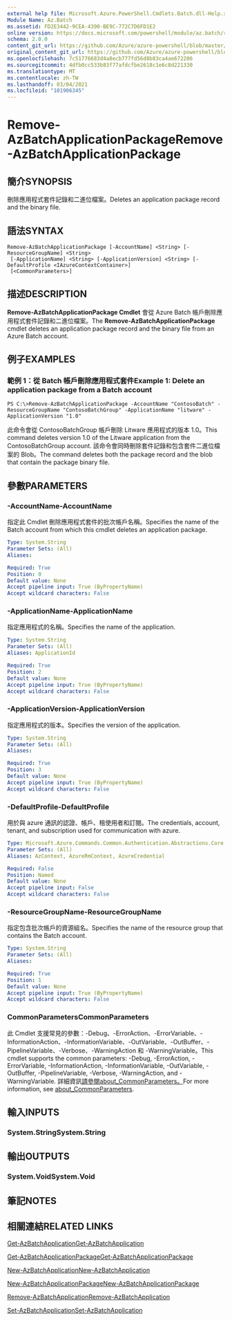 ```yaml
---
external help file: Microsoft.Azure.PowerShell.Cmdlets.Batch.dll-Help.xml
Module Name: Az.Batch
ms.assetid: FD2E3442-9CEA-4390-BE9C-772C7D6FD1E2
online version: https://docs.microsoft.com/powershell/module/az.batch/remove-azbatchapplicationpackage
schema: 2.0.0
content_git_url: https://github.com/Azure/azure-powershell/blob/master/src/Batch/Batch/help/Remove-AzBatchApplicationPackage.md
original_content_git_url: https://github.com/Azure/azure-powershell/blob/master/src/Batch/Batch/help/Remove-AzBatchApplicationPackage.md
ms.openlocfilehash: 7c51776683d4a8ecb777fd56d8b83ca4ae672206
ms.sourcegitcommit: 4dfb0cc533b83f77afdcfbe2618c1e6c8d221330
ms.translationtype: MT
ms.contentlocale: zh-TW
ms.lasthandoff: 03/04/2021
ms.locfileid: "101906345"
---
```

# <span data-ttu-id="50b44-101">Remove-AzBatchApplicationPackage</span><span class="sxs-lookup"><span data-stu-id="50b44-101">Remove-AzBatchApplicationPackage</span></span>

## <span data-ttu-id="50b44-102">簡介</span><span class="sxs-lookup"><span data-stu-id="50b44-102">SYNOPSIS</span></span>
<span data-ttu-id="50b44-103">刪除應用程式套件記錄和二進位檔案。</span><span class="sxs-lookup"><span data-stu-id="50b44-103">Deletes an application package record and the binary file.</span></span>

## <span data-ttu-id="50b44-104">語法</span><span class="sxs-lookup"><span data-stu-id="50b44-104">SYNTAX</span></span>

```
Remove-AzBatchApplicationPackage [-AccountName] <String> [-ResourceGroupName] <String>
 [-ApplicationName] <String> [-ApplicationVersion] <String> [-DefaultProfile <IAzureContextContainer>]
 [<CommonParameters>]
```

## <span data-ttu-id="50b44-105">描述</span><span class="sxs-lookup"><span data-stu-id="50b44-105">DESCRIPTION</span></span>
<span data-ttu-id="50b44-106">**Remove-AzBatchApplicationPackage Cmdlet** 會從 Azure Batch 帳戶刪除應用程式套件記錄和二進位檔案。</span><span class="sxs-lookup"><span data-stu-id="50b44-106">The **Remove-AzBatchApplicationPackage** cmdlet deletes an application package record and the binary file from an Azure Batch account.</span></span>

## <span data-ttu-id="50b44-107">例子</span><span class="sxs-lookup"><span data-stu-id="50b44-107">EXAMPLES</span></span>

### <span data-ttu-id="50b44-108">範例 1：從 Batch 帳戶刪除應用程式套件</span><span class="sxs-lookup"><span data-stu-id="50b44-108">Example 1: Delete an application package from a Batch account</span></span>
```
PS C:\>Remove-AzBatchApplicationPackage -AccountName "ContosoBatch" -ResourceGroupName "ContosoBatchGroup" -ApplicationName "litware" -ApplicationVersion "1.0"
```

<span data-ttu-id="50b44-109">此命令會從 ContosoBatchGroup 帳戶刪除 Litware 應用程式的版本 1.0。</span><span class="sxs-lookup"><span data-stu-id="50b44-109">This command deletes version 1.0 of the Litware application from the ContosoBatchGroup account.</span></span>
<span data-ttu-id="50b44-110">該命令會同時刪除套件記錄和包含套件二進位檔案的 Blob。</span><span class="sxs-lookup"><span data-stu-id="50b44-110">The command deletes both the package record and the blob that contain the package binary file.</span></span>

## <span data-ttu-id="50b44-111">參數</span><span class="sxs-lookup"><span data-stu-id="50b44-111">PARAMETERS</span></span>

### <span data-ttu-id="50b44-112">-AccountName</span><span class="sxs-lookup"><span data-stu-id="50b44-112">-AccountName</span></span>
<span data-ttu-id="50b44-113">指定此 Cmdlet 刪除應用程式套件的批次帳戶名稱。</span><span class="sxs-lookup"><span data-stu-id="50b44-113">Specifies the name of the Batch account from which this cmdlet deletes an application package.</span></span>

```yaml
Type: System.String
Parameter Sets: (All)
Aliases:

Required: True
Position: 0
Default value: None
Accept pipeline input: True (ByPropertyName)
Accept wildcard characters: False
```

### <span data-ttu-id="50b44-114">-ApplicationName</span><span class="sxs-lookup"><span data-stu-id="50b44-114">-ApplicationName</span></span>
<span data-ttu-id="50b44-115">指定應用程式的名稱。</span><span class="sxs-lookup"><span data-stu-id="50b44-115">Specifies the name of the application.</span></span>

```yaml
Type: System.String
Parameter Sets: (All)
Aliases: ApplicationId

Required: True
Position: 2
Default value: None
Accept pipeline input: True (ByPropertyName)
Accept wildcard characters: False
```

### <span data-ttu-id="50b44-116">-ApplicationVersion</span><span class="sxs-lookup"><span data-stu-id="50b44-116">-ApplicationVersion</span></span>
<span data-ttu-id="50b44-117">指定應用程式的版本。</span><span class="sxs-lookup"><span data-stu-id="50b44-117">Specifies the version of the application.</span></span>

```yaml
Type: System.String
Parameter Sets: (All)
Aliases:

Required: True
Position: 3
Default value: None
Accept pipeline input: True (ByPropertyName)
Accept wildcard characters: False
```

### <span data-ttu-id="50b44-118">-DefaultProfile</span><span class="sxs-lookup"><span data-stu-id="50b44-118">-DefaultProfile</span></span>
<span data-ttu-id="50b44-119">用於與 azure 通訊的認證、帳戶、租使用者和訂閱。</span><span class="sxs-lookup"><span data-stu-id="50b44-119">The credentials, account, tenant, and subscription used for communication with azure.</span></span>

```yaml
Type: Microsoft.Azure.Commands.Common.Authentication.Abstractions.Core.IAzureContextContainer
Parameter Sets: (All)
Aliases: AzContext, AzureRmContext, AzureCredential

Required: False
Position: Named
Default value: None
Accept pipeline input: False
Accept wildcard characters: False
```

### <span data-ttu-id="50b44-120">-ResourceGroupName</span><span class="sxs-lookup"><span data-stu-id="50b44-120">-ResourceGroupName</span></span>
<span data-ttu-id="50b44-121">指定包含批次帳戶的資源組名。</span><span class="sxs-lookup"><span data-stu-id="50b44-121">Specifies the name of the resource group that contains the Batch account.</span></span>

```yaml
Type: System.String
Parameter Sets: (All)
Aliases:

Required: True
Position: 1
Default value: None
Accept pipeline input: True (ByPropertyName)
Accept wildcard characters: False
```

### <span data-ttu-id="50b44-122">CommonParameters</span><span class="sxs-lookup"><span data-stu-id="50b44-122">CommonParameters</span></span>
<span data-ttu-id="50b44-123">此 Cmdlet 支援常見的參數：-Debug、-ErrorAction、-ErrorVariable、-InformationAction、-InformationVariable、-OutVariable、-OutBuffer、-PipelineVariable、-Verbose、-WarningAction 和 -WarningVariable。</span><span class="sxs-lookup"><span data-stu-id="50b44-123">This cmdlet supports the common parameters: -Debug, -ErrorAction, -ErrorVariable, -InformationAction, -InformationVariable, -OutVariable, -OutBuffer, -PipelineVariable, -Verbose, -WarningAction, and -WarningVariable.</span></span> <span data-ttu-id="50b44-124">詳細資訊[請參閱about_CommonParameters。](http://go.microsoft.com/fwlink/?LinkID=113216)</span><span class="sxs-lookup"><span data-stu-id="50b44-124">For more information, see [about_CommonParameters](http://go.microsoft.com/fwlink/?LinkID=113216).</span></span>

## <span data-ttu-id="50b44-125">輸入</span><span class="sxs-lookup"><span data-stu-id="50b44-125">INPUTS</span></span>

### <span data-ttu-id="50b44-126">System.String</span><span class="sxs-lookup"><span data-stu-id="50b44-126">System.String</span></span>

## <span data-ttu-id="50b44-127">輸出</span><span class="sxs-lookup"><span data-stu-id="50b44-127">OUTPUTS</span></span>

### <span data-ttu-id="50b44-128">System.Void</span><span class="sxs-lookup"><span data-stu-id="50b44-128">System.Void</span></span>

## <span data-ttu-id="50b44-129">筆記</span><span class="sxs-lookup"><span data-stu-id="50b44-129">NOTES</span></span>

## <span data-ttu-id="50b44-130">相關連結</span><span class="sxs-lookup"><span data-stu-id="50b44-130">RELATED LINKS</span></span>

[<span data-ttu-id="50b44-131">Get-AzBatchApplication</span><span class="sxs-lookup"><span data-stu-id="50b44-131">Get-AzBatchApplication</span></span>](./Get-AzBatchApplication.md)

[<span data-ttu-id="50b44-132">Get-AzBatchApplicationPackage</span><span class="sxs-lookup"><span data-stu-id="50b44-132">Get-AzBatchApplicationPackage</span></span>](./Get-AzBatchApplicationPackage.md)

[<span data-ttu-id="50b44-133">New-AzBatchApplication</span><span class="sxs-lookup"><span data-stu-id="50b44-133">New-AzBatchApplication</span></span>](./New-AzBatchApplication.md)

[<span data-ttu-id="50b44-134">New-AzBatchApplicationPackage</span><span class="sxs-lookup"><span data-stu-id="50b44-134">New-AzBatchApplicationPackage</span></span>](./New-AzBatchApplicationPackage.md)

[<span data-ttu-id="50b44-135">Remove-AzBatchApplication</span><span class="sxs-lookup"><span data-stu-id="50b44-135">Remove-AzBatchApplication</span></span>](./Remove-AzBatchApplication.md)

[<span data-ttu-id="50b44-136">Set-AzBatchApplication</span><span class="sxs-lookup"><span data-stu-id="50b44-136">Set-AzBatchApplication</span></span>](./Set-AzBatchApplication.md)



